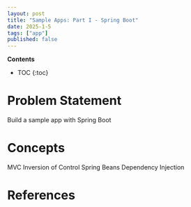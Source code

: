 ```yaml
---
layout: post
title: "Sample Apps: Part I - Spring Boot"
date: 2025-1-5
tags: ["app"]
published: false
---
```


**Contents**
* TOC
{:toc}

# Problem Statement

Build a sample app with Spring Boot

# Concepts

MVC
Inversion of Control
Spring Beans
Dependency Injection

# References

[^1]: []()
